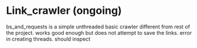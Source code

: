 # Link_crawler (ongoing) 
bs_and_requests is a simple unthreaded basic crawler different from rest of the project. works good enough but does not attempt to save the links.
error in creating threads. should inspect
